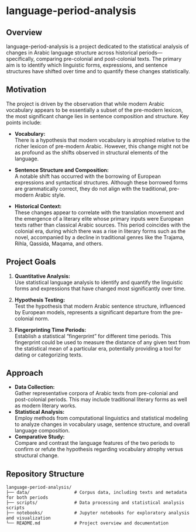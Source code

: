# language-period-analysis

## Overview

language-period-analysis is a project dedicated to the statistical analysis of changes in Arabic language structure across historical periods—specifically, comparing pre-colonial and post-colonial texts. The primary aim is to identify which linguistic forms, expressions, and sentence structures have shifted over time and to quantify these changes statistically.

## Motivation

The project is driven by the observation that while modern Arabic vocabulary appears to be essentially a subset of the pre-modern lexicon, the most significant change lies in sentence composition and structure. Key points include:

- **Vocabulary:**  
  There is a hypothesis that modern vocabulary is atrophied relative to the richer lexicon of pre-modern Arabic. However, this change might not be as profound as the shifts observed in structural elements of the language.

- **Sentence Structure and Composition:**  
  A notable shift has occurred with the borrowing of European expressions and syntactical structures. Although these borrowed forms are grammatically correct, they do not align with the traditional, pre-modern Arabic style.

- **Historical Context:**  
  These changes appear to correlate with the translation movement and the emergence of a literary elite whose primary inputs were European texts rather than classical Arabic sources. This period coincides with the colonial era, during which there was a rise in literary forms such as the novel, accompanied by a decline in traditional genres like the Trajama, Rihla, Qassida, Maqama, and others.

## Project Goals

1. **Quantitative Analysis:**  
   Use statistical language analysis to identify and quantify the linguistic forms and expressions that have changed most significantly over time.
2. **Hypothesis Testing:**  
   Test the hypothesis that modern Arabic sentence structure, influenced by European models, represents a significant departure from the pre-colonial norm.

3. **Fingerprinting Time Periods:**  
   Establish a statistical “fingerprint” for different time periods. This fingerprint could be used to measure the distance of any given text from the statistical mean of a particular era, potentially providing a tool for dating or categorizing texts.

## Approach

- **Data Collection:**  
  Gather representative corpora of Arabic texts from pre-colonial and post-colonial periods. This may include traditional literary forms as well as modern literary works.
- **Statistical Analysis:**  
  Employ methods from computational linguistics and statistical modeling to analyze changes in vocabulary usage, sentence structure, and overall language composition.
- **Comparative Study:**  
  Compare and contrast the language features of the two periods to confirm or refute the hypothesis regarding vocabulary atrophy versus structural change.

## Repository Structure

```plaintext
language-period-analysis/
├── data/                 # Corpus data, including texts and metadata for both periods
├── scripts/              # Data processing and statistical analysis scripts
├── notebooks/            # Jupyter notebooks for exploratory analysis and visualization
└── README.md             # Project overview and documentation
```
